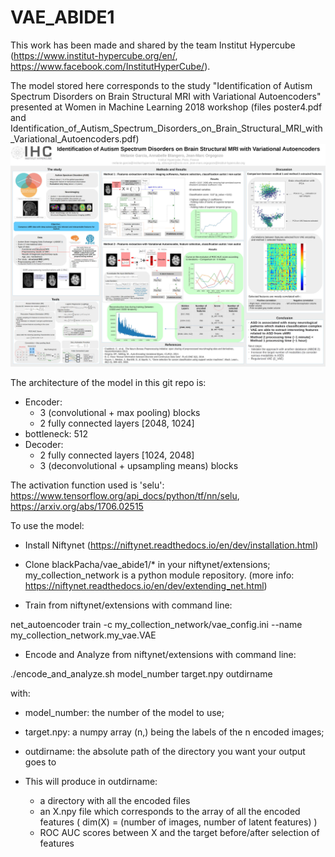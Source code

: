 # VAE_ABIDE1
This work has been made and shared by the team Institut Hypercube (https://www.institut-hypercube.org/en/, https://www.facebook.com/InstitutHyperCube/).

The model stored here corresponds to the study "Identification of Autism Spectrum Disorders on Brain Structural MRI with Variational Autoencoders" presented at Women in Machine Learning 2018 workshop (files poster4.pdf and Identification_of_Autism_Spectrum_Disorders_on_Brain_Structural_MRI_with_Variational_Autoencoders.pdf)
![alt text](https://raw.githubusercontent.com/blackPacha/VAE_ABIDE1/master/poster43.jpeg)

The architecture of the model in this git repo is: 
- Encoder:
  - 3 (convolutional + max pooling) blocks
  - 2 fully connected layers [2048, 1024]
- bottleneck: 512
- Decoder:
  - 2 fully connected layers [1024, 2048]
  - 3 (deconvolutional + upsampling means) blocks

The activation function used is 'selu': https://www.tensorflow.org/api_docs/python/tf/nn/selu, https://arxiv.org/abs/1706.02515

To use the model: 

- Install Niftynet (https://niftynet.readthedocs.io/en/dev/installation.html)

- Clone blackPacha/vae_abide1/* in your niftynet/extensions; my_collection_network is a python module repository.
(more info: https://niftynet.readthedocs.io/en/dev/extending_net.html)

- Train from niftynet/extensions with command line: 

net_autoencoder train -c my_collection_network/vae_config.ini --name my_collection_network.my_vae.VAE

- Encode and Analyze from niftynet/extensions with command line:

./encode_and_analyze.sh model_number target.npy outdirname

with: 
  - model_number: the number of the model to use;
  - target.npy: a numpy array (n,) being the labels of the n encoded images;
  - outdirname: the absolute path of the directory you want your output goes to
  
- This will produce in outdirname:
  - a directory with all the encoded files
  - an X.npy file which corresponds to the array of all the encoded features ( dim(X) = (number of images, number of latent features) )
  - ROC AUC scores between X and the target before/after selection of features 
